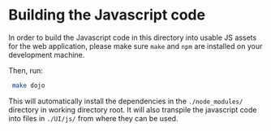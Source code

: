 
# Building the Javascript code

In order to build the Javascript code in this directory
into usable JS assets for the web application, please make
sure `make` and `npm` are installed on your development machine.

Then, run:

```bash
 make dojo
```

This will automatically install the dependencies in the
`./node_modules/` directory in working directory root. It will
also transpile the javascript code into files in `./UI/js/`
from where they can be used.
